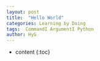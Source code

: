 ```yaml
---
layout: post
title:  "Hello World"
categories: Learning by Doing 
tags:  CommandI ArgumentI Python
author: HyG
---
```


* content
{:toc}

